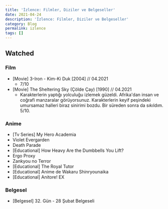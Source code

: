 ```yaml
---
title: 'İzlence: Filmler, Diziler ve Belgeseller'
date: 2021-04-24
description: 'İzlence: Filmler, Diziler ve Belgeseller'
category: Blog
permalink: izlence
tags: []
---
```


## Watched


### Film
* [Movie] 3-Iron - Kim-Ki Duk [2004] // 04.2021
  * 7/10
* [Movie] The Sheltering Sky (Çölde Çay) [1990] // 04.2021
  * Karakterlerin yaptığı yolculuğu izlemek güzeldi. Afrika'dan insan ve coğrafi manzaralar görüyorsunuz. Karakterlerin keyif peşindeki umursamaz halleri biraz sinirimi bozdu. Bir süreden sonra da sıkıldım. 5/10. 

### Anime
* [Tv Series] My Hero Academia
* Violet Evergarden
* Death Parade
* [Educational] How Heavy Are the Dumbbells You Lift?
* Ergo Proxy
* Zankyou no Terror
* [Educational] The Royal Tutor
* [Educational] Anime de Wakaru Shinryounaika
* [Educational] Anitore! EX


### Belgesel
* [Belgesel] 32. Gün - 28 Şubat Belgeseli

